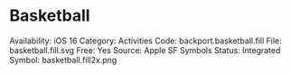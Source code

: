 # Basketball

Availability: iOS 16
Category: Activities
Code: backport.basketball.fill
File: basketball.fill.svg
Free: Yes
Source: Apple SF Symbols
Status: Integrated
Symbol: basketball.fill2x.png